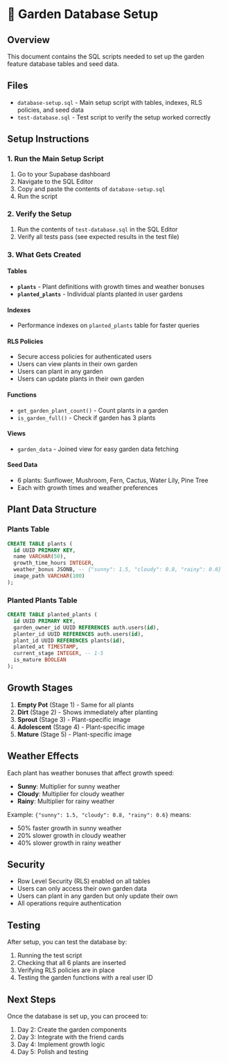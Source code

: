 # 🌱 Garden Database Setup

## Overview

This document contains the SQL scripts needed to set up the garden feature database tables and seed data.

## Files

- `database-setup.sql` - Main setup script with tables, indexes, RLS policies, and seed data
- `test-database.sql` - Test script to verify the setup worked correctly

## Setup Instructions

### 1. Run the Main Setup Script

1. Go to your Supabase dashboard
2. Navigate to the SQL Editor
3. Copy and paste the contents of `database-setup.sql`
4. Run the script

### 2. Verify the Setup

1. Run the contents of `test-database.sql` in the SQL Editor
2. Verify all tests pass (see expected results in the test file)

### 3. What Gets Created

#### Tables

- **`plants`** - Plant definitions with growth times and weather bonuses
- **`planted_plants`** - Individual plants planted in user gardens

#### Indexes

- Performance indexes on `planted_plants` table for faster queries

#### RLS Policies

- Secure access policies for authenticated users
- Users can view plants in their own garden
- Users can plant in any garden
- Users can update plants in their own garden

#### Functions

- `get_garden_plant_count()` - Count plants in a garden
- `is_garden_full()` - Check if garden has 3 plants

#### Views

- `garden_data` - Joined view for easy garden data fetching

#### Seed Data

- 6 plants: Sunflower, Mushroom, Fern, Cactus, Water Lily, Pine Tree
- Each with growth times and weather preferences

## Plant Data Structure

### Plants Table

```sql
CREATE TABLE plants (
  id UUID PRIMARY KEY,
  name VARCHAR(50),
  growth_time_hours INTEGER,
  weather_bonus JSONB, -- {"sunny": 1.5, "cloudy": 0.8, "rainy": 0.6}
  image_path VARCHAR(100)
);
```

### Planted Plants Table

```sql
CREATE TABLE planted_plants (
  id UUID PRIMARY KEY,
  garden_owner_id UUID REFERENCES auth.users(id),
  planter_id UUID REFERENCES auth.users(id),
  plant_id UUID REFERENCES plants(id),
  planted_at TIMESTAMP,
  current_stage INTEGER, -- 1-5
  is_mature BOOLEAN
);
```

## Growth Stages

1. **Empty Pot** (Stage 1) - Same for all plants
2. **Dirt** (Stage 2) - Shows immediately after planting
3. **Sprout** (Stage 3) - Plant-specific image
4. **Adolescent** (Stage 4) - Plant-specific image
5. **Mature** (Stage 5) - Plant-specific image

## Weather Effects

Each plant has weather bonuses that affect growth speed:

- **Sunny**: Multiplier for sunny weather
- **Cloudy**: Multiplier for cloudy weather
- **Rainy**: Multiplier for rainy weather

Example: `{"sunny": 1.5, "cloudy": 0.8, "rainy": 0.6}` means:

- 50% faster growth in sunny weather
- 20% slower growth in cloudy weather
- 40% slower growth in rainy weather

## Security

- Row Level Security (RLS) enabled on all tables
- Users can only access their own garden data
- Users can plant in any garden but only update their own
- All operations require authentication

## Testing

After setup, you can test the database by:

1. Running the test script
2. Checking that all 6 plants are inserted
3. Verifying RLS policies are in place
4. Testing the garden functions with a real user ID

## Next Steps

Once the database is set up, you can proceed to:

1. Day 2: Create the garden components
2. Day 3: Integrate with the friend cards
3. Day 4: Implement growth logic
4. Day 5: Polish and testing

